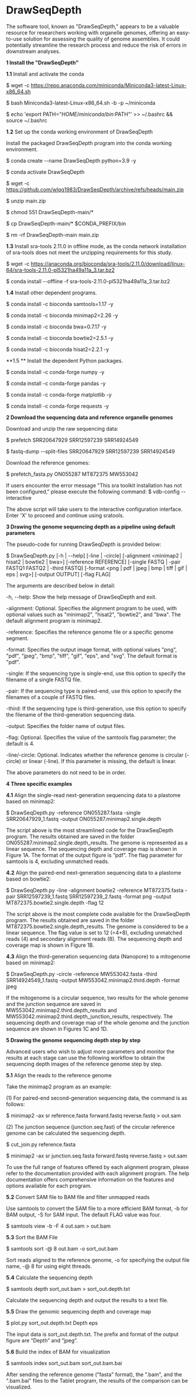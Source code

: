 # DrawSeqDepth
The software tool, known as "DrawSeqDepth," appears to be a valuable resource for researchers working with organelle genomes, offering an easy-to-use solution for assessing the quality of genome assemblies. It could potentially streamline the research process and reduce the risk of errors in downstream analyses.

**1 Install the "DrawSeqDepth"**

**1.1** Install and activate the conda

$ wget -c https://repo.anaconda.com/miniconda/Miniconda3-latest-Linux-x86_64.sh

$ bash Miniconda3-latest-Linux-x86_64.sh -b -p ~/miniconda 

$ echo 'export PATH="$HOME/miniconda/bin:$PATH"' >> ~/.bashrc && source ~/.bashrc

**1.2** Set up the conda working environment of DrawSeqDepth

Install the packaged DrawSeqDepth program into the conda working environment.

$ conda create --name DrawSeqDepth python=3.9 -y

$ conda activate DrawSeqDepth

$ wget -c https://github.com/wlqg1983/DrawSeqDepth/archive/refs/heads/main.zip

$ unzip main.zip 

$ chmod 551 DrawSeqDepth-main/* 

$ cp DrawSeqDepth-main/* $CONDA_PREFIX/bin 

$ rm -rf DrawSeqDepth-main main.zip

**1.3** Install sra-tools 2.11.0 in offline mode, as the conda network installation of sra-tools does not meet the unzipping requirements for this study.

$ wget -c https://anaconda.org/bioconda/sra-tools/2.11.0/download/linux-64/sra-tools-2.11.0-pl5321ha49a11a_3.tar.bz2 

$ conda install --offline -f sra-tools-2.11.0-pl5321ha49a11a_3.tar.bz2

**1.4** Install other dependent programs.

$ conda install -c bioconda samtools=1.17 -y

$ conda install -c bioconda minimap2=2.26 -y

$ conda install -c bioconda bwa=0.7.17 -y

$ conda install -c bioconda bowtie2=2.5.1 -y

$ conda install -c bioconda hisat2=2.2.1 -y

**1.5 ** Install the dependent Python packages.

$ conda install -c conda-forge numpy -y

$ conda install -c conda-forge pandas -y

$ conda install -c conda-forge matplotlib -y

$ conda install -c conda-forge requests -y


**2 Download the sequencing data and reference organelle genomes**

Download and unzip the raw sequencing data:

$ prefetch SRR20647929 SRR12597239 SRR14924549

$ fastq-dump --split-files SRR20647929 SRR12597239 SRR14924549

Download the reference genomes:

$ prefetch_fasta.py ON055287 MT872375 MW553042

If users encounter the error message "This sra toolkit installation has not been configured," please execute the following command: 
$ vdb-config --interactive

The above script will take users to the interactive configuration interface. Enter 'X' to proceed and continue using sratools.


**3 Drawing the genome sequencing depth as a pipeline using default parameters**

The pseudo-code for running DrawSeqDepth is provided below:

$ DrawSeqDepth.py [-h | --help] [-line | -circle] [-alignment <minimap2 | hisat2 | bowtie2 | bwa>] [-reference REFERENCE] [-single FASTQ | -pair FASTQ1 FASTQ2 | -third FASTQ] [-format <png | pdf | jpeg | bmp | tiff | gif | eps | svg>] [-output OUTPUT] [-flag FLAG]

The arguments are described below in detail:

-h, --help: Show the help message of DrawSeqDepth and exit.

-alignment: Optional. Specifies the alignment program to be used, with optional values such as "minimap2", "hisat2", "bowtie2", and "bwa". The default alignment program is minimap2.

-reference: Specifies the reference genome file or a specific genome segment.

-format: Specifies the output image format, with optional values "png", "pdf", "jpeg", "bmp", "tiff", "gif", "eps", and "svg". The default format is "pdf".

-single: If the sequencing type is single-end, use this option to specify the filename of a single FASTQ file.

-pair: If the sequencing type is paired-end, use this option to specify the filenames of a couple of FASTQ files.

-third: If the sequencing type is third-generation, use this option to specify the filename of the third-generation sequencing data.

-output: Specifies the folder name of output files.

-flag: Optional. Specifies the value of the samtools flag parameter; the default is 4.

-line/-circle: Optional. Indicates whether the reference genome is circular (-circle) or linear (-line). If this parameter is missing, the default is linear.

The above parameters do not need to be in order.


**4 Three specific examples**

**4.1** Align the single-read next-generation sequencing data to a plastome based on minimap2:

$ DrawSeqDepth.py -reference ON055287.fasta -single SRR20647929_1.fastq -output ON055287.minimap2.single.depth

The script above is the most streamlined code for the DrawSeqDepth program. The results obtained are saved in the folder ON055287.minimap2.single.depth_results. The genome is represented as a linear sequence. The sequencing depth and coverage map is shown in Figure 1A. The format of the output figure is “pdf”. The flag parameter for samtools is 4, excluding unmatched reads. 

**4.2** Align the paired-end next-generation sequencing data to a plastome based on bowtie2:

$ DrawSeqDepth.py -line -alignment bowtie2 -reference MT872375.fasta -pair SRR12597239_1.fastq SRR12597239_2.fastq -format png -output MT872375.bowtie2.single.depth -flag 12

The script above is the most complete code available for the DrawSeqDepth program. The results obtained are saved in the folder MT872375.bowtie2.single.depth_results. The genome is considered to be a linear sequence. The flag value is set to 12 (=4+8), excluding unmatched reads (4) and secondary alignment reads (8). The sequencing depth and coverage map is shown in Figure 1B. 

**4.3** Align the third-generation sequencing data (Nanopore) to a mitogenome based on minimap2:

$ DrawSeqDepth.py -circle -reference MW553042.fasta -third SRR14924549_1.fastq -output MW553042.minimap2.third.depth -format jpeg

If the mitogenome is a circular sequence, two results for the whole genome and the junction sequence are saved in MW553042.minimap2.third.depth_results and MW553042.minimap2.third.depth_junction_results, respectively. The sequencing depth and coverage map of the whole genome and the junction sequence are shown in Figures 1C and 1D. 



**5 Drawing the genome sequencing depth step by step**

Advanced users who wish to adjust more parameters and monitor the results at each stage can use the following workflow to obtain the sequencing depth images of the reference genome step by step.

**5.1** Align the reads to the reference genome

Take the minimap2 program as an example:

(1) For paired-end second-generation sequencing data, the command is as follows:

$ minimap2 -ax sr reference.fasta forward.fastq reverse.fastq > out.sam 

(2) The junction sequence (junction.seq.fast) of the circular reference genome can be calculated the sequencing depth.

$ cut_join.py reference.fasta

$ minimap2 -ax sr junction.seq.fasta forward.fastq reverse.fastq > out.sam

To use the full range of features offered by each alignment program, please refer to the documentation provided with each alignment program. The help documentation offers comprehensive information on the features and options available for each program.

**5.2** Convert SAM file to BAM file and filter unmapped reads

Use samtools to convert the SAM file to a more efficient BAM format, -b for BAM output, -S for SAM input. The default FLAG value was four. 

$ samtools view -b -F 4 out.sam > out.bam

**5.3** Sort the BAM File

$ samtools sort -@ 8 out.bam -o sort_out.bam

Sort reads aligned to the reference genome, -o for specifying the output file name, -@ 8 for using eight threads. 

**5.4** Calculate the sequencing depth

$ samtools depth sort_out.bam > sort_out.depth.txt 

Calculate the sequencing depth and output the results to a text file.

**5.5** Draw the genomic sequencing depth and coverage map

$ plot.py sort_out.depth.txt Depth eps 

The input data is sort_out.depth.txt. The prefix and format of the output figure are “Depth” and “jpeg”. 

**5.6** Build the index of BAM for visualization

$ samtools index sort_out.bam sort_out.bam.bai

After sending the reference genome ("fasta" format), the ".bam", and the ".bam.bai" files to the Tablet program, the results of the comparison can be visualized.



